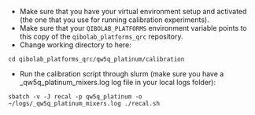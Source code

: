 - Make sure that you have your virtual environment setup and activated (the one that you use for running calibration experiments).
- Make sure that your `QIBOLAB_PLATFORMS` environment variable points to this copy of the `qibolab_platforms_qrc` repository.
- Change working directory to here:
```
cd qibolab_platforms_qrc/qw5q_platinum/calibration
```
- Run the calibration script through slurm (make sure you have a _qw5q_platinum_mixers.log log file in your local logs folder):
```
sbatch -v -J recal -p qw5q_platinum -o ~/logs/_qw5q_platinum_mixers.log ./recal.sh
```
